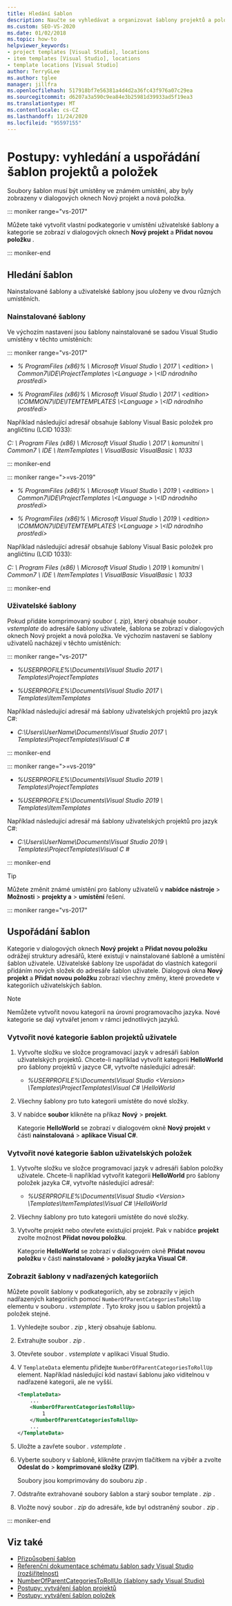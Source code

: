 ```yaml
---
title: Hledání šablon
description: Naučte se vyhledávat a organizovat šablony projektů a položek.
ms.custom: SEO-VS-2020
ms.date: 01/02/2018
ms.topic: how-to
helpviewer_keywords:
- project templates [Visual Studio], locations
- item templates [Visual Studio], locations
- template locations [Visual Studio]
author: TerryGLee
ms.author: tglee
manager: jillfra
ms.openlocfilehash: 517918bf7e56381a4d4d2a36fc43f976a07c29ea
ms.sourcegitcommit: d6207a3a590c9ea84e3b25981d39933ad5f19ea3
ms.translationtype: MT
ms.contentlocale: cs-CZ
ms.lasthandoff: 11/24/2020
ms.locfileid: "95597155"
---
```

# <a name="how-to-locate-and-organize-project-and-item-templates"></a>Postupy: vyhledání a uspořádání šablon projektů a položek

Soubory šablon musí být umístěny ve známém umístění, aby byly zobrazeny v dialogových oknech Nový projekt a nová položka.

::: moniker range="vs-2017"

Můžete také vytvořit vlastní podkategorie v umístění uživatelské šablony a kategorie se zobrazí v dialogových oknech **Nový projekt** a **Přidat novou položku** .

::: moniker-end

## <a name="locate-templates"></a>Hledání šablon

Nainstalované šablony a uživatelské šablony jsou uloženy ve dvou různých umístěních.

### <a name="installed-templates"></a>Nainstalované šablony

Ve výchozím nastavení jsou šablony nainstalované se sadou Visual Studio umístěny v těchto umístěních:

::: moniker range="vs-2017"

- *% ProgramFiles (x86)% \\ Microsoft Visual Studio \\ 2017 \\ \<edition> \\ Common7\IDE\ProjectTemplates \\<Language \> \\<ID národního prostředí\>*

- *% ProgramFiles (x86)% \\ Microsoft Visual Studio \\ 2017 \\ \<edition> \COMMON7\IDE\ITEMTEMPLATES \\<Language \> \\<ID národního prostředí\>*

Například následující adresář obsahuje šablony Visual Basic položek pro angličtinu (LCID 1033):

*C: \\ Program Files (x86) \\ Microsoft Visual Studio \\ 2017 \\ komunitní \\ Common7 \\ IDE \\ ItemTemplates \\ VisualBasic VisualBasic \\ 1033*

::: moniker-end

::: moniker range=">=vs-2019"

- *% ProgramFiles (x86)% \\ Microsoft Visual Studio \\ 2019 \\ \<edition> \\ Common7\IDE\ProjectTemplates \\<Language \> \\<ID národního prostředí\>*

- *% ProgramFiles (x86)% \\ Microsoft Visual Studio \\ 2019 \\ \<edition> \COMMON7\IDE\ITEMTEMPLATES \\<Language \> \\<ID národního prostředí\>*

Například následující adresář obsahuje šablony Visual Basic položek pro angličtinu (LCID 1033):

*C: \\ Program Files (x86) \\ Microsoft Visual Studio \\ 2019 \\ komunitní \\ Common7 \\ IDE \\ ItemTemplates \\ VisualBasic VisualBasic \\ 1033*

::: moniker-end

### <a name="user-templates"></a>Uživatelské šablony

Pokud přidáte komprimovaný soubor (*. zip*), který obsahuje soubor *. vstemplate* do adresáře šablony uživatele, šablona se zobrazí v dialogových oknech Nový projekt a nová položka. Ve výchozím nastavení se šablony uživatelů nacházejí v těchto umístěních:

::: moniker range="vs-2017"

- *%USERPROFILE%\Documents\Visual Studio 2017 \ Templates\ProjectTemplates*

- *%USERPROFILE%\Documents\Visual Studio 2017 \ Templates\ItemTemplates*

Například následující adresář má šablony uživatelských projektů pro jazyk C#:

- *C:\Users\UserName\Documents\Visual Studio 2017 \ Templates\ProjectTemplates\Visual C #*

::: moniker-end

::: moniker range=">=vs-2019"

- *%USERPROFILE%\Documents\Visual Studio 2019 \ Templates\ProjectTemplates*

- *%USERPROFILE%\Documents\Visual Studio 2019 \ Templates\ItemTemplates*

Například následující adresář má šablony uživatelských projektů pro jazyk C#:

- *C:\Users\UserName\Documents\Visual Studio 2019 \ Templates\ProjectTemplates\Visual C #*

::: moniker-end

> [!TIP]
> Můžete změnit známé umístění pro šablony uživatelů v **nabídce nástroje**  >  **Možnosti**  >  **projekty a**  >  **umístění** řešení.

::: moniker range="vs-2017"

## <a name="organize-templates"></a>Uspořádání šablon

Kategorie v dialogových oknech **Nový projekt** a **Přidat novou položku** odrážejí struktury adresářů, které existují v nainstalované šabloně a umístění šablon uživatele. Uživatelské šablony lze uspořádat do vlastních kategorií přidáním nových složek do adresáře šablon uživatele. Dialogová okna **Nový projekt** a **Přidat novou položku** zobrazí všechny změny, které provedete v kategoriích uživatelských šablon.

> [!NOTE]
> Nemůžete vytvořit novou kategorii na úrovni programovacího jazyka. Nové kategorie se dají vytvářet jenom v rámci jednotlivých jazyků.

### <a name="create-new-user-project-template-categories"></a>Vytvořit nové kategorie šablon projektů uživatele

1. Vytvořte složku ve složce programovací jazyk v adresáři šablon uživatelských projektů. Chcete-li například vytvořit kategorii **HelloWorld** pro šablony projektů v jazyce C#, vytvořte následující adresář:

    - *\%USERPROFILE%\Documents\Visual Studio \<Version\> \Templates\ProjectTemplates\Visual C# \HelloWorld*

1. Všechny šablony pro tuto kategorii umístěte do nové složky.

1. V nabídce **soubor** klikněte na příkaz **Nový** > **projekt**.

   Kategorie **HelloWorld** se zobrazí v dialogovém okně **Nový projekt** v části **nainstalovaná** > **aplikace Visual C#**.

### <a name="create-new-user-item-template-categories"></a>Vytvořit nové kategorie šablon uživatelských položek

1. Vytvořte složku ve složce programovací jazyk v adresáři šablon položky uživatele. Chcete-li například vytvořit kategorii **HelloWorld** pro šablony položek jazyka C#, vytvořte následující adresář:

    - *\%USERPROFILE%\Documents\Visual Studio \<Version\> \Templates\ItemTemplates\Visual C# \HelloWorld*

1. Všechny šablony pro tuto kategorii umístěte do nové složky.

1. Vytvořte projekt nebo otevřete existující projekt. Pak v nabídce **projekt** zvolte možnost **Přidat novou položku**.

   Kategorie **HelloWorld** se zobrazí v dialogovém okně **Přidat novou položku** v části **nainstalované** > **položky jazyka Visual C#**.

### <a name="display-templates-in-parent-categories"></a>Zobrazit šablony v nadřazených kategoriích

Můžete povolit šablony v podkategoriích, aby se zobrazily v jejich nadřazených kategoriích pomocí `NumberOfParentCategoriesToRollUp` elementu v souboru *. vstemplate* . Tyto kroky jsou u šablon projektů a položek stejné.

1. Vyhledejte soubor *. zip* , který obsahuje šablonu.

1. Extrahujte soubor *. zip* .

1. Otevřete soubor *. vstemplate* v aplikaci Visual Studio.

1. V `TemplateData` elementu přidejte `NumberOfParentCategoriesToRollUp` element. Například následující kód nastaví šablonu jako viditelnou v nadřazené kategorii, ale ne vyšší.

    ```xml
    <TemplateData>
        ...
        <NumberOfParentCategoriesToRollUp>
            1
        </NumberOfParentCategoriesToRollUp>
        ...
    </TemplateData>
    ```

1. Uložte a zavřete soubor *. vstemplate* .

1. Vyberte soubory v šabloně, klikněte pravým tlačítkem na výběr a zvolte **Odeslat do** > **komprimované složky (ZIP)**.

   Soubory jsou komprimovány do souboru *zip* .

1. Odstraňte extrahované soubory šablon a starý soubor template *. zip* .

1. Vložte nový soubor *. zip* do adresáře, kde byl odstraněný soubor *. zip* .

::: moniker-end

## <a name="see-also"></a>Viz také

- [Přizpůsobení šablon](../ide/customizing-project-and-item-templates.md)
- [Referenční dokumentace schématu šablon sady Visual Studio (rozšiřitelnost)](../extensibility/visual-studio-template-schema-reference.md)
- [NumberOfParentCategoriesToRollUp (šablony sady Visual Studio)](../extensibility/numberofparentcategoriestorollup-visual-studio-templates.md)
- [Postupy: vytváření šablon projektů](../ide/how-to-create-project-templates.md)
- [Postupy: vytváření šablon položek](../ide/how-to-create-item-templates.md)
